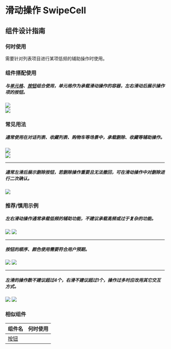 # 滑动操作 SwipeCell

## 组件设计指南

### 何时使用

需要针对列表项目进行某项低频的辅助操作时使用。

### 组件搭配使用

##### 与[单元格](./cell)、[按钮](./button)组合使用，单元格作为承载滑动操作的容器，左右滑动后展示操作项的按钮。

<div class="legend">
  <div class="item">
    <img src="https://oteam-tdesign-1258344706.cos.ap-guangzhou.myqcloud.com/site/design/mobile-guide/Swipecell%201-1.png" />
  </div>
  
  <div class="item">
    <img src="https://oteam-tdesign-1258344706.cos.ap-guangzhou.myqcloud.com/site/design/mobile-guide/Swipecell%201-2.png" />
  </div>
</div>


### 常见用法

##### 通常使用在对话列表、收藏列表、购物车等场景中，承载删除、收藏等辅助操作。

<div class="legend">
  <div class="item">
    <img src="https://oteam-tdesign-1258344706.cos.ap-guangzhou.myqcloud.com/site/design/mobile-guide/Swipecell%202-1.png" />
  </div>
  
  <div class="item">
    <img src="https://oteam-tdesign-1258344706.cos.ap-guangzhou.myqcloud.com/site/design/mobile-guide/Swipecell%202-2.png" />
  </div>
</div>

<hr />

##### 通常左滑后展示删除按钮，若删除操作重要且无法撤回，可在滑动操作中对删除进行二次确认。

<div class="item">
  <img src="https://oteam-tdesign-1258344706.cos.ap-guangzhou.myqcloud.com/site/design/mobile-guide/Swipecell%203.png" />
</div>
  

### 推荐/慎用示例

##### 左右滑动操作通常承载低频的辅助功能，不建议承载高频或过于复杂的功能。 

<div class="item">
  <img src="https://oteam-tdesign-1258344706.cos.ap-guangzhou.myqcloud.com/site/design/mobile-guide/Swipecell%204.png" />
  <img class="tag" src="https://oteam-tdesign-1258344706.cos.ap-guangzhou.myqcloud.com/site/doc/bad.png" />
</div>

<hr />

##### 按钮的顺序、颜色使用需要符合用户预期。
<div class="item">
  <img src="https://oteam-tdesign-1258344706.cos.ap-guangzhou.myqcloud.com/site/design/mobile-guide/Swipecell%205.png" />
  <img class="tag" src="https://oteam-tdesign-1258344706.cos.ap-guangzhou.myqcloud.com/site/doc/bad.png" />
</div>

<hr />

##### 左滑的操作数不建议超过4个，右滑不建议超过1个，操作过多时应改用其它交互方式。
<div class="item">
  <img src="https://oteam-tdesign-1258344706.cos.ap-guangzhou.myqcloud.com/site/design/mobile-guide/Swipecell%206.png" />
  <img class="tag" src="https://oteam-tdesign-1258344706.cos.ap-guangzhou.myqcloud.com/site/doc/bad.png" />
</div>


### 相似组件

| 组件名 | 何时使用                             |
| :----- | :----------------------------------- |
| [按钮](./button) |  |
